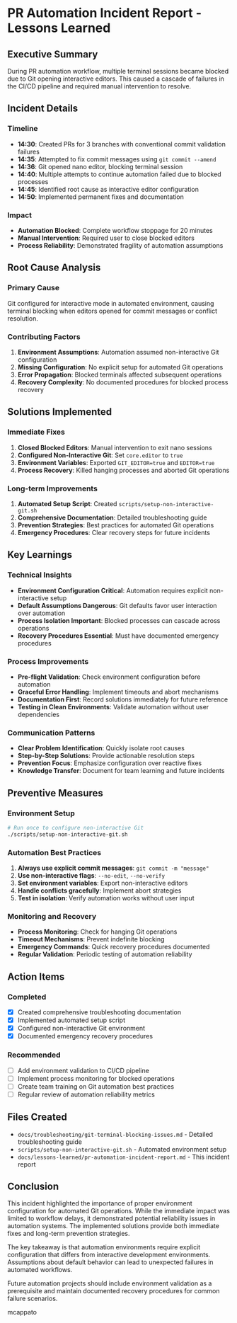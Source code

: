 # PR Automation Incident Report - Lessons Learned

## Executive Summary
During PR automation workflow, multiple terminal sessions became blocked due to Git opening interactive editors. This caused a cascade of failures in the CI/CD pipeline and required manual intervention to resolve.

## Incident Details

### Timeline
- **14:30**: Created PRs for 3 branches with conventional commit validation failures
- **14:35**: Attempted to fix commit messages using `git commit --amend`
- **14:36**: Git opened nano editor, blocking terminal session
- **14:40**: Multiple attempts to continue automation failed due to blocked processes
- **14:45**: Identified root cause as interactive editor configuration
- **14:50**: Implemented permanent fixes and documentation

### Impact
- **Automation Blocked**: Complete workflow stoppage for 20 minutes
- **Manual Intervention**: Required user to close blocked editors
- **Process Reliability**: Demonstrated fragility of automation assumptions

## Root Cause Analysis

### Primary Cause
Git configured for interactive mode in automated environment, causing terminal blocking when editors opened for commit messages or conflict resolution.

### Contributing Factors
1. **Environment Assumptions**: Automation assumed non-interactive Git configuration
2. **Missing Configuration**: No explicit setup for automated Git operations
3. **Error Propagation**: Blocked terminals affected subsequent operations
4. **Recovery Complexity**: No documented procedures for blocked process recovery

## Solutions Implemented

### Immediate Fixes
1. **Closed Blocked Editors**: Manual intervention to exit nano sessions
2. **Configured Non-Interactive Git**: Set `core.editor` to `true`
3. **Environment Variables**: Exported `GIT_EDITOR=true` and `EDITOR=true`
4. **Process Recovery**: Killed hanging processes and aborted Git operations

### Long-term Improvements
1. **Automated Setup Script**: Created `scripts/setup-non-interactive-git.sh`
2. **Comprehensive Documentation**: Detailed troubleshooting guide
3. **Prevention Strategies**: Best practices for automated Git operations
4. **Emergency Procedures**: Clear recovery steps for future incidents

## Key Learnings

### Technical Insights
- **Environment Configuration Critical**: Automation requires explicit non-interactive setup
- **Default Assumptions Dangerous**: Git defaults favor user interaction over automation
- **Process Isolation Important**: Blocked processes can cascade across operations
- **Recovery Procedures Essential**: Must have documented emergency procedures

### Process Improvements
- **Pre-flight Validation**: Check environment configuration before automation
- **Graceful Error Handling**: Implement timeouts and abort mechanisms
- **Documentation First**: Record solutions immediately for future reference
- **Testing in Clean Environments**: Validate automation without user dependencies

### Communication Patterns
- **Clear Problem Identification**: Quickly isolate root causes
- **Step-by-Step Solutions**: Provide actionable resolution steps
- **Prevention Focus**: Emphasize configuration over reactive fixes
- **Knowledge Transfer**: Document for team learning and future incidents

## Preventive Measures

### Environment Setup
```bash
# Run once to configure non-interactive Git
./scripts/setup-non-interactive-git.sh
```

### Automation Best Practices
1. **Always use explicit commit messages**: `git commit -m "message"`
2. **Use non-interactive flags**: `--no-edit`, `--no-verify`
3. **Set environment variables**: Export non-interactive editors
4. **Handle conflicts gracefully**: Implement abort strategies
5. **Test in isolation**: Verify automation works without user input

### Monitoring and Recovery
- **Process Monitoring**: Check for hanging Git operations
- **Timeout Mechanisms**: Prevent indefinite blocking
- **Emergency Commands**: Quick recovery procedures documented
- **Regular Validation**: Periodic testing of automation reliability

## Action Items

### Completed
- [x] Created comprehensive troubleshooting documentation
- [x] Implemented automated setup script
- [x] Configured non-interactive Git environment
- [x] Documented emergency recovery procedures

### Recommended
- [ ] Add environment validation to CI/CD pipeline
- [ ] Implement process monitoring for blocked operations
- [ ] Create team training on Git automation best practices
- [ ] Regular review of automation reliability metrics

## Files Created
- `docs/troubleshooting/git-terminal-blocking-issues.md` - Detailed troubleshooting guide
- `scripts/setup-non-interactive-git.sh` - Automated environment setup
- `docs/lessons-learned/pr-automation-incident-report.md` - This incident report

## Conclusion
This incident highlighted the importance of proper environment configuration for automated Git operations. While the immediate impact was limited to workflow delays, it demonstrated potential reliability issues in automation systems. The implemented solutions provide both immediate fixes and long-term prevention strategies.

The key takeaway is that automation environments require explicit configuration that differs from interactive development environments. Assumptions about default behavior can lead to unexpected failures in automated workflows.

Future automation projects should include environment validation as a prerequisite and maintain documented recovery procedures for common failure scenarios.

mcappato
